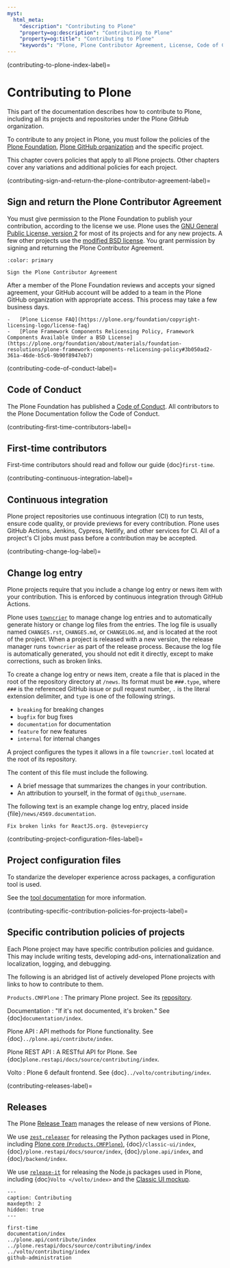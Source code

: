 ```yaml
---
myst:
  html_meta:
    "description": "Contributing to Plone"
    "property=og:description": "Contributing to Plone"
    "property=og:title": "Contributing to Plone"
    "keywords": "Plone, Plone Contributor Agreement, License, Code of Conduct"
---
```


(contributing-to-plone-index-label)=

# Contributing to Plone

This part of the documentation describes how to contribute to Plone, including all its projects and repositories under the Plone GitHub organization.

To contribute to any project in Plone, you must follow the policies of the [Plone Foundation](https://plone.org/foundation), [Plone GitHub organization](https://github.com/plone/) and the specific project.

This chapter covers policies that apply to all Plone projects.
Other chapters cover any variations and additional policies for each project.


(contributing-sign-and-return-the-plone-contributor-agreement-label)=

## Sign and return the Plone Contributor Agreement

You must give permission to the Plone Foundation to publish your contribution, according to the license we use.
Plone uses the [GNU General Public License, version 2](https://github.com/plone/Products.CMFPlone/blob/master/LICENSE) for most of its projects and for any new projects.
A few other projects use the [modified BSD license](https://opensource.org/license/bsd-3-clause/).
You grant permission by signing and returning the Plone Contributor Agreement.

```{button-link} https://plone.org/foundation/contributors-agreement
:color: primary

Sign the Plone Contributor Agreement
```

After a member of the Plone Foundation reviews and accepts your signed agreement, your GitHub account will be added to a team in the Plone GitHub organization with appropriate access.
This process may take a few business days.

```{seealso}
-   [Plone License FAQ](https://plone.org/foundation/copyright-licensing-logo/license-faq)
-   [Plone Framework Components Relicensing Policy, Framework Components Available Under a BSD License](https://plone.org/foundation/about/materials/foundation-resolutions/plone-framework-components-relicensing-policy#3b050ad2-361a-46de-b5c6-9b90f8947eb7)
```


(contributing-code-of-conduct-label)=

## Code of Conduct

The Plone Foundation has published a [Code of Conduct](https://plone.org/foundation/materials/foundation-resolutions/code-of-conduct).
All contributors to the Plone Documentation follow the Code of Conduct.


(contributing-first-time-contributors-label)=

## First-time contributors

First-time contributors should read and follow our guide {doc}`first-time`.


(contributing-continuous-integration-label)=

## Continuous integration

Plone project repositories use continuous integration (CI) to run tests, ensure code quality, or provide previews for every contribution.
Plone uses GitHub Actions, Jenkins, Cypress, Netlify, and other services for CI.
All of a project's CI jobs must pass before a contribution may be accepted.


(contributing-change-log-label)=

## Change log entry

Plone projects require that you include a change log entry or news item with your contribution.
This is enforced by continuous integration through GitHub Actions.

Plone uses [`towncrier`](https://github.com/collective/zestreleaser.towncrier) to manage change log entries and to automatically generate history or change log files from the entries.
The log file is usually named `CHANGES.rst`, `CHANGES.md`, or `CHANGELOG.md`, and is located at the root of the project.
When a project is released with a new version, the release manager runs `towncrier` as part of the release process.
Because the log file is automatically generated, you should not edit it directly, except to make corrections, such as broken links.

To create a change log entry or news item, create a file that is placed in the root of the repository directory at `/news`.
Its format must be `###.type`, where `###` is the referenced GitHub issue or pull request number, `.` is the literal extension delimiter, and `type` is one of the following strings.

-   `breaking` for breaking changes
-   `bugfix` for bug fixes
-   `documentation` for documentation
-   `feature` for new features
-   `internal` for internal changes

A project configures the types it allows in a file `towncrier.toml` located at the root of its repository.

The content of this file must include the following.

-   A brief message that summarizes the changes in your contribution.
-   An attribution to yourself, in the format of `@github_username`.

The following text is an example change log entry, placed inside {file}`/news/4569.documentation`.

```text
Fix broken links for ReactJS.org. @stevepiercy
```

(contributing-project-configuration-files-label)=

## Project configuration files

To standarize the developer experience across packages, a configuration tool is used.

See the [tool documentation](https://github.com/plone/meta) for more information.


(contributing-specific-contribution-policies-for-projects-label)=

## Specific contribution policies of projects

Each Plone project may have specific contribution policies and guidance.
This may include writing tests, developing add-ons, internationalization and localization, logging, and debugging.

The following is an abridged list of actively developed Plone projects with links to how to contribute to them.

`Products.CMFPlone`
:   The primary Plone project.
    See its [repository](https://github.com/plone/Products.CMFPlone).

Documentation
:   "If it's not documented, it's broken."
    See {doc}`documentation/index`.

Plone API
:   API methods for Plone functionality.
    See {doc}`../plone.api/contribute/index`.

Plone REST API
:   A RESTful API for Plone.
    See {doc}`plone.restapi/docs/source/contributing/index`.

Volto
:   Plone 6 default frontend.
    See {doc}`../volto/contributing/index`.


(contributing-releases-label)=

## Releases

The Plone [Release Team](https://plone.org/community/teams/release-team) manages the release of new versions of Plone.

We use [`zest.releaser`](https://zestreleaser.readthedocs.io/en/latest/) for releasing the Python packages used in Plone, including [Plone core (`Products.CMFPlone`)](https://github.com/plone/Products.CMFPlone/), {doc}`/classic-ui/index`, {doc}`/plone.restapi/docs/source/index`, {doc}`/plone.api/index`, and {doc}`/backend/index`.

We use [`release-it`](https://github.com/release-it/release-it) for releasing the Node.js packages used in Plone, including {doc}`Volto </volto/index>` and the [Classic UI mockup](https://github.com/plone/mockup).


```{toctree}
---
caption: Contributing
maxdepth: 2
hidden: true
---

first-time
documentation/index
../plone.api/contribute/index
../plone.restapi/docs/source/contributing/index
../volto/contributing/index
github-administration
```
